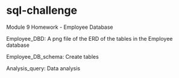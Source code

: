 # sql-challenge
Module 9 Homework - Employee Database

Employee_DBD: A png file of the ERD of the tables in the Employee database

Employee_DB_schema: Create tables

Analysis_query: Data analysis
